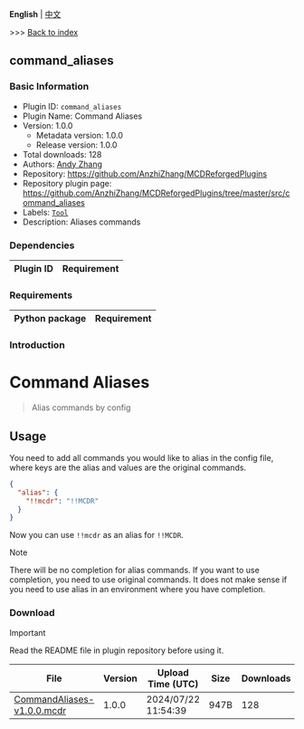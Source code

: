 **English** | [中文](readme-zh_cn.md)

\>\>\> [Back to index](/readme.md)

## command_aliases

### Basic Information

- Plugin ID: `command_aliases`
- Plugin Name: Command Aliases
- Version: 1.0.0
  - Metadata version: 1.0.0
  - Release version: 1.0.0
- Total downloads: 128
- Authors: [Andy Zhang](https://github.com/AnzhiZhang)
- Repository: https://github.com/AnzhiZhang/MCDReforgedPlugins
- Repository plugin page: https://github.com/AnzhiZhang/MCDReforgedPlugins/tree/master/src/command_aliases
- Labels: [`Tool`](/labels/tool/readme.md)
- Description: Aliases commands

### Dependencies

| Plugin ID | Requirement |
| --- | --- |

### Requirements

| Python package | Requirement |
| --- | --- |

### Introduction

# Command Aliases

> Alias commands by config

## Usage

You need to add all commands you would like to alias in the config file, where keys are the alias and values are the original commands.

```json
{
  "alias": {
    "!!mcdr": "!!MCDR"
  }
}
```

Now you can use `!!mcdr` as an alias for `!!MCDR`.

> [!NOTE]
> There will be no completion for alias commands. If you want to use completion, you need to use original commands. It does not make sense if you need to use alias in an environment where you have completion.

### Download

> [!IMPORTANT]
> Read the README file in plugin repository before using it.

| File | Version | Upload Time (UTC) | Size | Downloads | Operations |
| --- | --- | --- | --- | --- | --- |
| [CommandAliases-v1.0.0.mcdr](https://github.com/AnzhiZhang/MCDReforgedPlugins/releases/tag/command_aliases-v1.0.0) | 1.0.0 | 2024/07/22 11:54:39 | 947B | 128 | [Download](https://github.com/AnzhiZhang/MCDReforgedPlugins/releases/download/command_aliases-v1.0.0/CommandAliases-v1.0.0.mcdr) |

